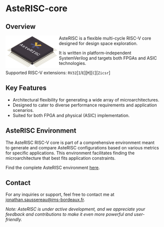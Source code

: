 # AsteRISC-core

## Overview

<img src="docs/images/asterisc_infog.png" align="left" width="175"/>

AsteRISC is a flexible multi-cycle RISC-V core designed for design space exploration. 

It is written in platform-independent SystemVerilog and targets both FPGAs and ASIC technologies.

Supported RISC-V extensions: `RV32`[`I`/`E`][`M`][`C`][`Zicsr`]

## Key Features

- Architectural flexibility for generating a wide array of microarchitectures.
- Designed to cater to diverse performance requirements and application scenarios.
- Suited for both FPGA and physical (ASIC) implementation.

## AsteRISC Environment

The AsteRISC RISC-V core is part of a comprehensive environment meant to generate and compare AsteRISC configurations based on various metrics for specific applications. This environment facilitates finding the microarchitecture that best fits application constraints.

Find the complete AsteRISC environment [here](https://github.com/jsaussereau/AsteRISC).

## Contact

For any inquiries or support, feel free to contact me at jonathan.saussereau@ims-bordeaux.fr.

*Note: AsteRISC is under active development, and we appreciate your feedback and contributions to make it even more powerful and user-friendly.*
